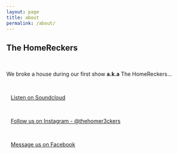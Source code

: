 ```yaml
---
layout: page
title: about
permalink: /about/
---
```


## The HomeReckers

&nbsp;

We broke a house during our first show <b>a.k.a</b> The HomeReckers... 

&nbsp;


<img class="3" src="http://i.imgur.com/2anJcnJ.png" alt=""> 
&nbsp;
<a href="http://soundcloud.com/thehomereckers">Listen on Soundcloud</a>

&nbsp;

<img class="2" src="https://www.facebook.com/rsrc.php/v3/yX/r/GyTfJtXWpWL.png" alt="">
&nbsp;
<a href="https://www.instagram.com/thehomer3ckers/">Follow us on Instagram - @thehomer3ckers</a>

&nbsp;

<img class="1" src="https://www.facebook.com/rsrc.php/v3/yu/r/a9L2wNZai3M.png" alt="">
&nbsp;
<a href="https://www.facebook.com/pg/thehomereckers/?ref=page_internal#">Message us on Facebook</a>
